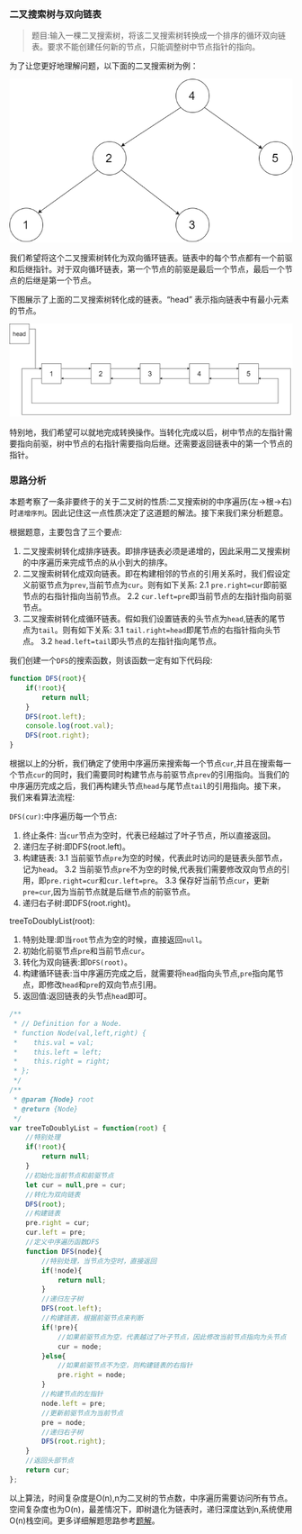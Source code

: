 ### 二叉搜索树与双向链表

> 题目:输入一棵二叉搜索树，将该二叉搜索树转换成一个排序的循环双向链表。要求不能创建任何新的节点，只能调整树中节点指针的指向。

为了让您更好地理解问题，以下面的二叉搜索树为例：

![示例](../images/treeToDoublyList-1.png)

我们希望将这个二叉搜索树转化为双向循环链表。链表中的每个节点都有一个前驱和后继指针。对于双向循环链表，第一个节点的前驱是最后一个节点，最后一个节点的后继是第一个节点。

下图展示了上面的二叉搜索树转化成的链表。“head” 表示指向链表中有最小元素的节点。

![示例](../images/treeToDoublyList-2.png)

特别地，我们希望可以就地完成转换操作。当转化完成以后，树中节点的左指针需要指向前驱，树中节点的右指针需要指向后继。还需要返回链表中的第一个节点的指针。

### 思路分析

本题考察了一条非要终于的关于二叉树的性质:二叉搜索树的中序遍历(左->根->右)时`递增序列`。因此记住这一点性质决定了这道题的解法。接下来我们来分析题意。

根据题意，主要包含了三个要点:

1. 二叉搜索树转化成排序链表。即排序链表必须是递增的，因此采用二叉搜索树的中序遍历来完成节点的从小到大的排序。
2. 二叉搜索树转化成双向链表。即在构建相邻的节点的引用关系时，我们假设定义前驱节点为`prev`,当前节点为`cur`。则有如下关系:
    2.1 `pre.right=cur`即前驱节点的右指针指向当前节点。
    2.2 `cur.left=pre`即当前节点的左指针指向前驱节点。
3. 二叉搜索树转化成循环链表。假如我们设置链表的头节点为`head`,链表的尾节点为`tail`。则有如下关系:
    3.1 `tail.right=head`即尾节点的右指针指向头节点。
    3.2 `head.left=tail`即头节点的左指针指向尾节点。

我们创建一个`DFS`的搜索函数，则该函数一定有如下代码段:

```js
function DFS(root){
    if(!root){
        return null;
    }
    DFS(root.left);
    console.log(root.val);
    DFS(root.right);
}
```

根据以上的分析，我们确定了使用中序遍历来搜索每一个节点`cur`,并且在搜索每一个节点`cur`的同时，我们需要同时构建节点与前驱节点`prev`的引用指向。当我们的中序遍历完成之后，我们再构建头节点`head`与尾节点`tail`的引用指向。接下来，我们来看算法流程:

`DFS(cur)`:中序遍历每一个节点:

1. 终止条件: 当`cur`节点为空时，代表已经越过了叶子节点，所以直接返回。
2. 递归左子树:即DFS(root.left)。
3. 构建链表:
    3.1 当前驱节点`pre`为空的时候，代表此时访问的是链表头部节点，记为`head`。
    3.2 当前驱节点`pre`不为空的时候,代表我们需要修改双向节点的引用，即`pre.right=cur`和`cur.left=pre`。
    3.3 保存好当前节点`cur`，更新`pre=cur`,因为当前节点就是后继节点的前驱节点。
4. 递归右子树:即DFS(root.right)。

treeToDoublyList(root):

1. 特别处理:即当`root`节点为空的时候，直接返回`null`。
2. 初始化前驱节点`pre`和当前节点`cur`。
3. 转化为双向链表:即`DFS(root)`。
4. 构建循环链表:当中序遍历完成之后，就需要将`head`指向头节点,`pre`指向尾节点，即修改`head`和`pre`的双向节点引用。
5. 返回值:返回链表的头节点`head`即可。


```js
/**
 * // Definition for a Node.
 * function Node(val,left,right) {
 *    this.val = val;
 *    this.left = left;
 *    this.right = right;
 * };
 */
/**
 * @param {Node} root
 * @return {Node}
 */
var treeToDoublyList = function(root) {
    //特别处理
    if(!root){
        return null;
    }
    //初始化当前节点和前驱节点
    let cur = null,pre = cur;
    //转化为双向链表
    DFS(root);
    //构建链表
    pre.right = cur;
    cur.left = pre;
    //定义中序遍历函数DFS
    function DFS(node){
        //特别处理，当节点为空时，直接返回
        if(!node){
            return null;
        }
        //递归左子树
        DFS(root.left);
        //构建链表，根据前驱节点来判断
        if(!pre){
            //如果前驱节点为空，代表越过了叶子节点，因此修改当前节点指向为头节点
            cur = node;
        }else{
            //如果前驱节点不为空，则构建链表的右指针
            pre.right = node;
        }
        //构建节点的左指针
        node.left = pre;
        //更新前驱节点为当前节点
        pre = node;
        //递归右子树
        DFS(root.right);
    }
    //返回头部节点
    return cur;
};
```

以上算法，时间复杂度是O(n),n为二叉树的节点数，中序遍历需要访问所有节点。空间复杂度也为O(n)，最差情况下，即树退化为链表时，递归深度达到n,系统使用 O(n)栈空间。更多详细解题思路参考[题解](https://leetcode-cn.com/problems/er-cha-sou-suo-shu-yu-shuang-xiang-lian-biao-lcof/solution/mian-shi-ti-36-er-cha-sou-suo-shu-yu-shuang-xian-5/)。

